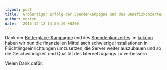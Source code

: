 ```yaml
---
layout: post
title:  Großartiger Erfolg der Spendenkampagne und des Benefizkonzertes
author: mortzu
date:   2015-12-12 14:59:19 +0200
---
```


Dank der [Betterplace-Kampagne](https://www.betterplace.org/de/projects/34467-freifunk-fur-fluchtlinge-in-bremen)
und des [Spendenkonzertes](https://www.facebook.com/events/969370166453421/) im [kukoon](https://kukoon.de/)
haben wir nun die finanziellen Mittel auch schwierige Installationen in Flüchtlingseinrichtungen umzusetzen,
die Server weiter auszubauen und so die Geschwindigkeit und Qualität des Internetzugangs zu verbessern.

Vielen Dank dafür.
